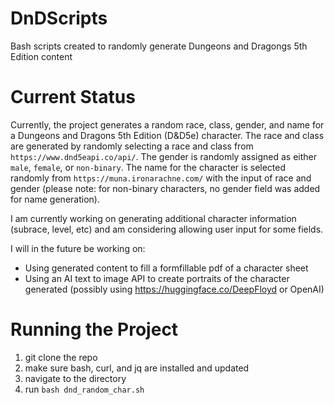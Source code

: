 # DnDScripts
Bash scripts created to randomly generate Dungeons and Dragongs 5th Edition content

# Current Status

Currently, the project generates a random race, class, gender, and name for a Dungeons and Dragons 5th Edition (D&D5e) character. The race and class are generated by randomly selecting a race and class from `https://www.dnd5eapi.co/api/`. The gender is randomly assigned as either `male`, `female`, or `non-binary`. The name for the character is selected randomly from `https://muna.ironarachne.com/` with the input of race and gender (please note: for non-binary characters, no gender field was added for name generation).

I am currently working on generating additional character information (subrace, level, etc) and am considering allowing user input for some fields.

I will in the future be working on:
* Using generated content to fill a formfillable pdf of a character sheet
* Using an AI text to image API to create portraits of the character generated (possibly using https://huggingface.co/DeepFloyd or OpenAI)

# Running the Project

1) git clone the repo
2) make sure bash, curl, and jq are installed and updated
3) navigate to the directory
4) run `bash dnd_random_char.sh`
